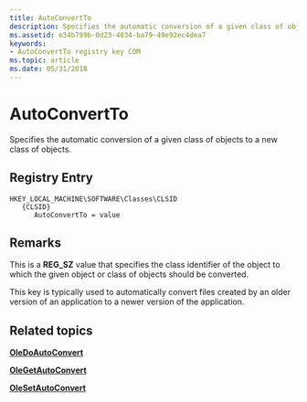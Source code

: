 ```yaml
---
title: AutoConvertTo
description: Specifies the automatic conversion of a given class of objects to a new class of objects.
ms.assetid: e34b799b-0d23-4034-ba79-49e92ec4dea7
keywords:
- AutoConvertTo registry key COM
ms.topic: article
ms.date: 05/31/2018
---
```


# AutoConvertTo

Specifies the automatic conversion of a given class of objects to a new class of objects.

## Registry Entry

```
HKEY_LOCAL_MACHINE\SOFTWARE\Classes\CLSID
   {CLSID}
      AutoConvertTo = value
```

## Remarks

This is a **REG\_SZ** value that specifies the class identifier of the object to which the given object or class of objects should be converted.

This key is typically used to automatically convert files created by an older version of an application to a newer version of the application.

## Related topics

<dl> <dt>

[**OleDoAutoConvert**](/windows/desktop/api/Ole2/nf-ole2-oledoautoconvert)
</dt> <dt>

[**OleGetAutoConvert**](/windows/desktop/api/Ole2/nf-ole2-olegetautoconvert)
</dt> <dt>

[**OleSetAutoConvert**](/windows/desktop/api/Ole2/nf-ole2-olesetautoconvert)
</dt> </dl>

 

 




